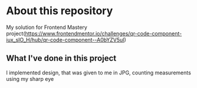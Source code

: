 # About this repository

My solution for Frontend Mastery project(https://www.frontendmentor.io/challenges/qr-code-component-iux_sIO_H/hub/qr-code-component--A0bYZV5uI)

## What I've done in this project

I implemented design, that was given to me in JPG, counting measurements using my sharp eye